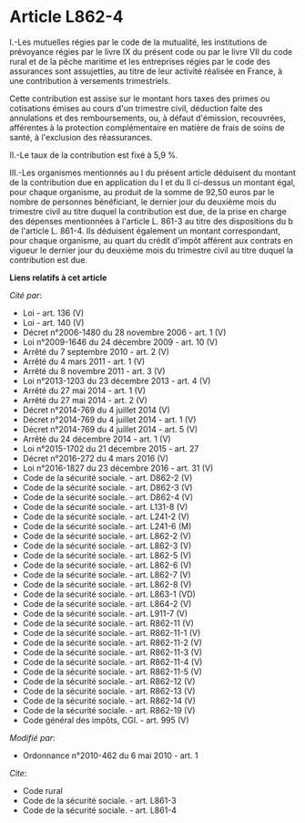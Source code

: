 # Article L862-4

I.-Les mutuelles régies par le code de la mutualité, les institutions de prévoyance régies par le livre IX du présent code ou
par le livre VII du code rural et de la pêche maritime et les entreprises régies par le code des assurances sont assujetties,
au titre de leur activité réalisée en France, à une contribution à versements trimestriels. 

Cette contribution est assise sur le montant hors taxes des primes ou cotisations émises au cours d'un trimestre civil,
déduction faite des annulations et des remboursements, ou, à défaut d'émission, recouvrées, afférentes à la protection
complémentaire en matière de frais de soins de santé, à l'exclusion des réassurances. 

II.-Le taux de la contribution est fixé à 5,9 %. 

III.-Les organismes mentionnés au I du présent article déduisent du montant de la contribution due en application du I et du
II ci-dessus un montant égal, pour chaque organisme, au produit de la somme de 92,50 euros par le nombre de personnes
bénéficiant, le dernier jour du deuxième mois du trimestre civil au titre duquel la contribution est due, de la prise en
charge des dépenses mentionnées à l'article L. 861-3 au titre des dispositions du b de l'article L. 861-4. Ils déduisent
également un montant correspondant, pour chaque organisme, au quart du crédit d'impôt afférent aux contrats en vigueur le
dernier jour du deuxième mois du trimestre civil au titre duquel la contribution est due.

**Liens relatifs à cet article**

_Cité par_:

  - Loi - art. 136 (V)
  - Loi - art. 140 (V)
  - Décret n°2006-1480 du 28 novembre 2006 - art. 1 (V)
  - Loi n°2009-1646 du 24 décembre 2009 - art. 10 (V)
  - Arrêté du 7 septembre 2010 - art. 2 (V)
  - Arrêté du 4 mars 2011 - art. 1 (V)
  - Arrêté du 8 novembre 2011 - art. 3 (V)
  - Loi n°2013-1203 du 23 décembre 2013 - art. 4 (V)
  - Arrêté du 27 mai 2014 - art. 1 (V)
  - Arrêté du 27 mai 2014 - art. 2 (V)
  - Décret n°2014-769 du 4 juillet 2014 (V)
  - Décret n°2014-769 du 4 juillet 2014 - art. 1 (V)
  - Décret n°2014-769 du 4 juillet 2014 - art. 5 (V)
  - Arrêté du 24 décembre 2014 - art. 1 (V)
  - Loi n°2015-1702 du 21 décembre 2015 - art. 27
  - Décret n°2016-272 du 4 mars 2016 (V)
  - Loi n°2016-1827 du 23 décembre 2016 - art. 31 (V)
  - Code de la sécurité sociale. - art. D862-2 (V)
  - Code de la sécurité sociale. - art. D862-3 (V)
  - Code de la sécurité sociale. - art. D862-4 (V)
  - Code de la sécurité sociale. - art. L131-8 (V)
  - Code de la sécurité sociale. - art. L241-2 (V)
  - Code de la sécurité sociale. - art. L241-6 (M)
  - Code de la sécurité sociale. - art. L862-2 (V)
  - Code de la sécurité sociale. - art. L862-3 (V)
  - Code de la sécurité sociale. - art. L862-5 (V)
  - Code de la sécurité sociale. - art. L862-6 (V)
  - Code de la sécurité sociale. - art. L862-7 (V)
  - Code de la sécurité sociale. - art. L862-8 (V)
  - Code de la sécurité sociale. - art. L863-1 (VD)
  - Code de la sécurité sociale. - art. L864-2 (V)
  - Code de la sécurité sociale. - art. L911-7 (V)
  - Code de la sécurité sociale. - art. R862-11 (V)
  - Code de la sécurité sociale. - art. R862-11-1 (V)
  - Code de la sécurité sociale. - art. R862-11-2 (V)
  - Code de la sécurité sociale. - art. R862-11-3 (V)
  - Code de la sécurité sociale. - art. R862-11-4 (V)
  - Code de la sécurité sociale. - art. R862-11-5 (V)
  - Code de la sécurité sociale. - art. R862-12 (V)
  - Code de la sécurité sociale. - art. R862-13 (V)
  - Code de la sécurité sociale. - art. R862-14 (V)
  - Code de la sécurité sociale. - art. R862-19 (V)
  - Code général des impôts, CGI. - art. 995 (V)

_Modifié par_:

  - Ordonnance n°2010-462 du 6 mai 2010 - art. 1

_Cite_:

  - Code rural
  - Code de la sécurité sociale. - art. L861-3
  - Code de la sécurité sociale. - art. L861-4
